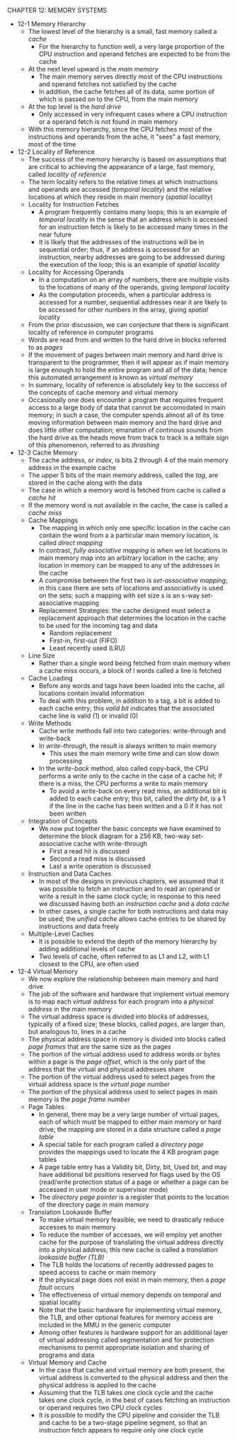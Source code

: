 CHAPTER 12: MEMORY SYSTEMS

- 12-1 Memory Hierarchy
  - The lowest level of the hierarchy is a small, fast memory called a *cache*
    - For the hierarchy to function well, a very large proportion of the CPU instruction and operand fetches are expected to be from the cache
  - At the next level upward is the *main memory*
    - The main memory serves directly most of the CPU instructions and operand fetches not satisfied by the cache
    - In addition, the cache fetches all of its data, some portion of which is passed on to the CPU, from the main memory
  - At the top level is the *hard drive*
    - Only accessed in very infrequent cases where a CPU instruction or a operand fetch is not found in main memory
  - With this memory hierarchy, since the CPU fetches most of the instructions and operands from the ache, it "sees" a fast memory, most of the time
- 12-2 Locality of Reference
  - The success of the memory hierarchy is based on assumptions that are critical to achieving the appearance of a large, fast memory, called *locality of reference*
  - The term locality refers to the relative times at which instructions and operands are accessed (*temporal locality*) and the relative locations at which they reside in main memory (*spatial locality*)
  - Locality for Instruction Fetches
    - A program frequently contains many loops; this is an example of *temporal locality* in the sense that an address which is accessed for an instruction fetch is likely to be accessed many times in the near future
    - It is likely that the addresses of the instructions will be in sequential order; thus, if an address is accessed for an instruction, nearby addresses are going to be addressed during the execution of the loop; this is an example of *spatial locality*
  - Locality for Accessing Operands
    - In a computation on an array of numbers, there are multiple visits to the locations of many of the operands, giving *temporal locality*
    - As the computation proceeds, when a particular address is accessed for a number, sequential addresses near it are likely to be accessed for other numbers in the array, giving *spatial locality*
  - From the prior discussion, we can conjecture that there is significant locality of reference in computer programs
  - Words are read from and written to the hard drive in blocks referred to as *pages*
  - If the movement of pages between main memory and hard drive is transparent to the programmer, then it will appear as if main memory is large enough to hold the entire program and all of the data; hence this automated arrangement is known as *virtual memory*
  - In summary, locality of reference is absolutely key to the success of the concepts of cache memory and virtual memory
  - Occasionally one does encounter a program that requires frequent access to a large body of data that cannot be accomodated in main memory; in such a case, the computer spends almost all of its time moving information between main memory and the hard drive and does little other computation; emanation of continous sounds from the hard drive as the heads move from track to track is a telltale sign of this phenomenon, referred to as *thrashing*
- 12-3 Cache Memory
  - The cache address, or *index*, is bits 2 through 4 of the main memory address in the example cache
  - The upper 5 bits of the main memory address, called the *tag*, are stored in the cache along with the data
  - The case in which a memory word is fetched from cache is called a *cache hit*
  - If the memory word is not available in the cache, the case is called a *cache miss*
  - Cache Mappings
    - The mapping in which only one specific location in the cache can contain the word from a a particular main memory location, is called *direct mapping*
    - In contrast, *fully associative mapping* is when we let locations in main memory map into an arbitrary location in the cache; any location in memory can be mapped to any of the addresses in the cache
    - A compromise between the first two is *set-associative mapping*; in this case there are sets of locations and associativity is used on the sets; such a mapping with set size s is an s-way set-associative mapping
    - Replacement Strategies: the cache designed must select a replacement approach that determines the location in the cache to be used for the incoming tag and data
      - Random replacement
      - First-in, first-out (FIFO)
      - Least recently used (LRU)
  - Line Size
    - Rather than a single word being fetched from main memory when a cache miss occurs, a block of l words called a line is fetched
  - Cache Loading
    - Before any words and tags have been loaded into the cache, all locations contain invalid information
    - To deal with this problem, in addition to a tag, a bit is added to each cache entry; this *valid bit* indicates that the associated cache line is valid (1) or invalid (0)
  - Write Methods
    - Cache write methods fall into two categories: write-through and write-back
    - In *write-through*, the result is always written to main memory
      - This uses the main memory write time and can slow down processing
    - In the *write-back* method, also called copy-back, the CPU performs a write only to the cache in the case of a cache hit; if there is a miss, the CPU performs a write to main memory
      - To avoid a write-back on every read miss, an additional bit is added to each cache entry; this bit, called the *dirty bit*, is a 1 if the line in the cache has been written and a 0 if it has not been written
  - Integration of Concepts
    - We now put together the basic concepts we have examined to determine the block diagram for a 256 KB, two-way set-associative cache with write-through
      - First a read hit is discussed
      - Second a read miss is discussed
      - Last a write operation is discussed
  - Instruction and Data Caches
    - In most of the designs in previous chapters, we assumed that it was possible to fetch an instruction and to read an operand or write a result in the same clock cycle; in response to this need we discussed having both an *instruction cache* and a *data cache*
    - In other cases, a single cache for both instructions and data may be used; the *unified cache* allows cache entries to be shared by instructions and data freely
  - Multiple-Level Caches
    - It is possible to extend the depth of the memory hierarchy by adding additional levels of cache
    - Two levels of cache, often referred to as L1 and L2, with L1 closest to the CPU, are often used
- 12-4 Virtual Memory
  - We now explore the relationship between main memory and hard drive
  - The job of the software and hardware that implement virtual memory is to map each *virtual address* for each program into a *physical address* in the main memory
  - The virtual address space is divided into blocks of addresses, typically of a fixed size; these blocks, called *pages*, are larger than, but analogous to, lines in a cache
  - The physical address space in memory is divided into blocks called *page frames* that are the same size as the pages
  - The portion of the virtual address used to address words or bytes within a page is the *page offset*, which is the only part of the address that the virtual and physical addresses share
  - The portion of the virtual address used to select pages from the virtual address space is the *virtual page number*
  - The portion of the physical address used to select pages in main memory is the *page frame number*
  - Page Tables
    - In general, there may be a very large number of virtual pages, each of which must be mapped to either main memory or hard drive; the mapping are stored in a data structure called a *page table*
    - A special table for each program called a *directory page* provides the mappings used to locate the 4 KB program page tables
    - A page table entry has a Validity bit, Dirty, bit, Used bit, and may have additional bit positions reserved for flags used by the OS  (read/write protection status of a page or whether a page can be accessed in user mode or supervisor mode)
    - The *directory page pointer* is a register that points to the location of the directory page in main memory
  - Translation Lookaside Buffer
    - To make virtual memory feasible, we need to drastically reduce accesses to main memory
    - To reduce the number of accesses, we will employ yet another cache for the purpose of translating the virtual address directly into a physical address; this new cache is called a *translation lookaside buffer (TLB)*
    - The TLB holds the locations of recently addressed pages to speed access to cache or main memory
    - If the physical page does not exist in main memory, then a *page fault* occurs
    - The effectiveness of virtual memory depends on temporal and spatial locality
    - Note that the basic hardware for implementing virtual memory, the TLB, and other optional features for memory access are included in the MMU in the generic computer
    - Among other features is hardware support for an additional layer of virtual addressing called segmentation and for protection mechanisms to permit appropriate isolation and sharing of programs and data
  - Virtual Memory and Cache
    - In the case that cache and virtual memory are both present, the virtual address is converted to the physical address and then the physical address is applied to the cache
    - Assuming that the TLB takes one clock cycle and the cache takes one clock cycle, in the best of cases fetching an instruction or operand requires two CPU clock cycles
    - It is possible to modify the CPU pipeline and consider the TLB and cache to be a two-stage pipeline segment, so that an instruction fetch appears to require only one clock cycle